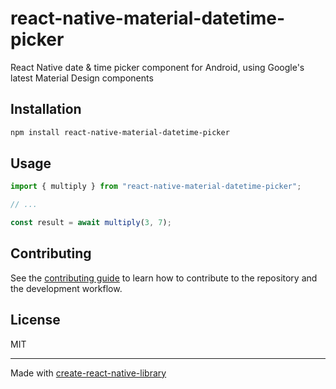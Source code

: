 # react-native-material-datetime-picker
React Native date & time picker component for Android, using Google's latest Material Design components
## Installation

```sh
npm install react-native-material-datetime-picker
```

## Usage

```js
import { multiply } from "react-native-material-datetime-picker";

// ...

const result = await multiply(3, 7);
```

## Contributing

See the [contributing guide](CONTRIBUTING.md) to learn how to contribute to the repository and the development workflow.

## License

MIT

---

Made with [create-react-native-library](https://github.com/callstack/react-native-builder-bob)
